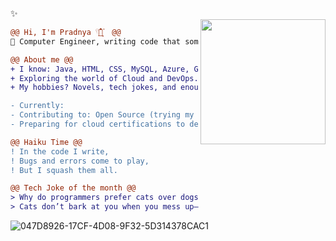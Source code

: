 ✨  
<img align="right" height="200" src="https://i.imgur.com/Tznn1IZ.gif"/>


```diff
@@ Hi, I'm Pradnya 𓍢ִ໋🌷͙֒  @@
🚀 Computer Engineer, writing code that sometimes even works. (┬┬﹏┬┬) 

@@ About me @@
+ I know: Java, HTML, CSS, MySQL, Azure, Git and JavaScript (still learning!)
+ Exploring the world of Cloud and DevOps.
+ My hobbies? Novels, tech jokes, and enough anime and manga to qualify as a side quest in life.

- Currently:
- Contributing to: Open Source (trying my best!)
- Preparing for cloud certifications to deepen my expertise in the cloud domain.
```
```diff
@@ Haiku Time @@
! In the code I write,
! Bugs and errors come to play,
! But I squash them all. 

@@ Tech Joke of the month @@
> Why do programmers prefer cats over dogs? 
> Cats don’t bark at you when you mess up—they just judge silently, like your code does.
```
![047D8926-17CF-4D08-9F32-5D314378CAC1](https://github.com/user-attachments/assets/51722c65-a545-4bfa-9196-d52b2a143292)
<!---
pjeurkar/pjeurkar is a ✨ special ✨ repository because its `README.md` (this file) appears on your GitHub profile.
You can click the Preview link to take a look at your changes.
--->
